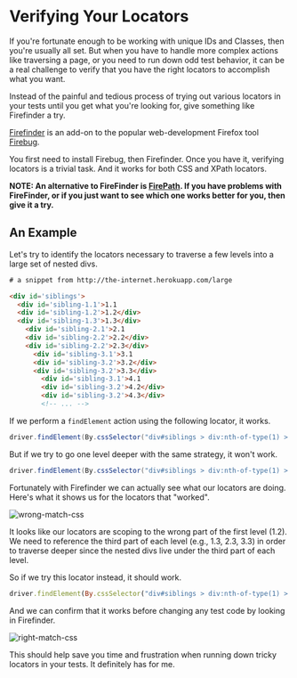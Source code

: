 # Verifying Your Locators

If you're fortunate enough to be working with unique IDs and Classes, then you're usually all set. But when you have to handle more complex actions like traversing a page, or you need to run down odd test behavior, it can be a real challenge to verify that you have the right locators to accomplish what you want.

Instead of the painful and tedious process of trying out various locators in your tests until you get what you're looking for, give something like Firefinder a try.

[Firefinder](https://addons.mozilla.org/en-US/firefox/addon/firefinder-for-firebug/) is an add-on to the popular web-development Firefox tool [Firebug](https://addons.mozilla.org/en-US/firefox/addon/firebug/).

You first need to install Firebug, then Firefinder. Once you have it, verifying locators is a trivial task. And it works for both CSS and XPath locators.

__NOTE: An alternative to FireFinder is [FirePath](https://addons.mozilla.org/en-US/firefox/addon/firepath/). If you have problems with FireFinder, or if you just want to see which one works better for you, then give it a try.__

## An Example

Let's try to identify the locators necessary to traverse a few levels into a large set of nested divs.

```html
# a snippet from http://the-internet.herokuapp.com/large

<div id='siblings'>
  <div id='sibling-1.1'>1.1
  <div id='sibling-1.2'>1.2</div>
  <div id='sibling-1.3'>1.3</div>
    <div id='sibling-2.1'>2.1
    <div id='sibling-2.2'>2.2</div>
    <div id='sibling-2.2'>2.3</div>
      <div id='sibling-3.1'>3.1
      <div id='sibling-3.2'>3.2</div>
      <div id='sibling-3.2'>3.3</div>
        <div id='sibling-3.1'>4.1
        <div id='sibling-3.2'>4.2</div>
        <div id='sibling-3.2'>4.3</div>
        <!-- ... -->
```

If we perform a `findElement` action using the following locator, it works.

```java
driver.findElement(By.cssSelector("div#siblings > div:nth-of-type(1) > div:nth-of-type(1)"));
```

But if we try to go one level deeper with the same strategy, it won't work.

```java
driver.findElement(By.cssSelector("div#siblings > div:nth-of-type(1) > div:nth-of-type(1) > div:nth-of-type(1)"));
```

Fortunately with Firefinder we can actually see what our locators are doing. Here's what it shows us for the locators that "worked".

![wrong-match-css](firefinder_wrong-match-css.png)

It looks like our locators are scoping to the wrong part of the first level (1.2). We need to reference the third part of each level (e.g., 1.3, 2.3, 3.3) in order to traverse deeper since the nested divs live under the third part of each level.

So if we try this locator instead, it should work.

```ruby
driver.findElement(By.cssSelector("div#siblings > div:nth-of-type(1) > div:nth-of-type(3) > div:nth-of-type(3)"));
```

And we can confirm that it works before changing any test code by looking in Firefinder.

![right-match-css](firefinder_right-match-css.png)

This should help save you time and frustration when running down tricky locators in your tests. It definitely has for me.
